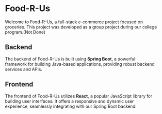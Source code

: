 # Food-R-Us

Welcome to Food-R-Us, a full-stack e-commerce project focused on groceries. This project was developed as a group project during our college program.(Not Done)

## Backend

The backend of Food-R-Us is built using **Spring Boot**, a powerful framework for building Java-based applications, providing robust backend services and APIs.

## Frontend

The frontend of Food-R-Us utilizes **React**, a popular JavaScript library for building user interfaces. It offers a responsive and dynamic user experience, seamlessly integrating with our Spring Boot backend.
